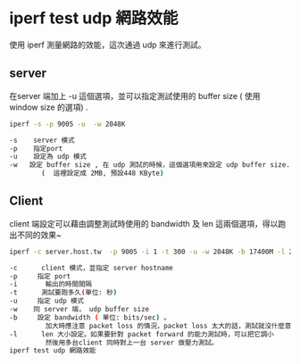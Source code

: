# iperf test udp 網路效能
使用 iperf 測量網路的效能，這次通過 udp 來進行測試。

## server
在server 端加上 -u  這個選項，並可以指定測試使用的 buffer size ( 使用 window size 的選項) .
```bash
iperf -s -p 9005 -u  -w 2048K

-s    server 模式
-p    指定port
-u    設定為 udp 模式
-w   設定 buffer size , 在 udp 測試的時候，這個選項用來設定 udp buffer size.
        (  這裡設定成 2MB, 預設448 KByte)
```

## Client
client 端設定可以藉由調整測試時使用的 bandwidth 及 len  這兩個選項，得以跑出不同的效果~
```bash
iperf -c server.host.tw  -p 9005 -i 1 -t 300 -u -w 2048K -b 17400M -l 20700

-c      client 模式，並指定 server hostname
-p     指定 port
-i       輸出的時間間隔
-t      測試要跑多久(單位: 秒)
-u     指定 udp 模式
-w    同 server 端， udp buffer size
-b     設定 bandwidth ( 單位: bits/sec) 。
         加大時應注意 packet loss 的情況，packet loss 太大的話，測試就沒什麼意義了。
-l      len 大小設定。如果要針對 packet forward 的能力測試時，可以把它調小
         然後用多台client 同時對上一台 server 做壓力測試。
iperf test udp 網路效能
```